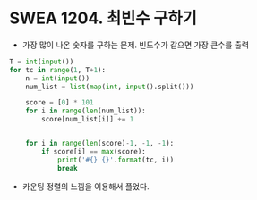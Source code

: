 # SWEA 1204. 최빈수 구하기

- 가장 많이 나온 숫자를 구하는 문제. 빈도수가 같으면 가장 큰수를 출력

```python
T = int(input())
for tc in range(1, T+1):
    n = int(input())
    num_list = list(map(int, input().split()))

    score = [0] * 101
    for i in range(len(num_list)):
        score[num_list[i]] += 1


    for i in range(len(score)-1, -1, -1):
        if score[i] == max(score):
            print('#{} {}'.format(tc, i))
            break
```

- 카운팅 정렬의 느낌을 이용해서 풀었다.


